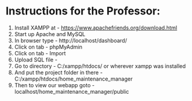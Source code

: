 # Instructions for the Professor:

1. Install XAMPP at - https://www.apachefriends.org/download.html
2. Start up Apache and MySQL
3. In browser type - http://localhost/dashboard/
4. Click on tab - phpMyAdmin
5. Click on tab - Import
6. Upload SQL file - 
7. Go to directory - C:/xampp/htdocs/ or wherever xampp was installed
8. And put the project folder in there - C:/xampp/htdocs/home_maintenance_manager
9. Then to view our webapp goto - localhost/home_maintenance_manager/public
